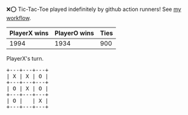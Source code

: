 :x::o: Tic-Tac-Toe played indefinitely by github action runners! See [my workflow](.github/workflows/play.yaml).

|PlayerX wins|PlayerO wins|Ties|
|-|-|-|
|1994|1934|900|

PlayerX's turn.

<pre>
+---+---+---+
| X | X | O |
+---+---+---+
| O | X | O |
+---+---+---+
| O |   | X |
+---+---+---+
</pre>